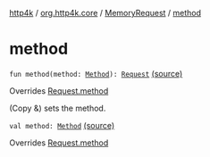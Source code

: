 [http4k](../../index.md) / [org.http4k.core](../index.md) / [MemoryRequest](index.md) / [method](./method.md)

# method

`fun method(method: `[`Method`](../-method/index.md)`): `[`Request`](../-request/index.md) [(source)](https://github.com/http4k/http4k/blob/master/http4k-core/src/main/kotlin/org/http4k/core/http.kt#L218)

Overrides [Request.method](../-request/method.md)

(Copy &amp;) sets the method.

`val method: `[`Method`](../-method/index.md) [(source)](https://github.com/http4k/http4k/blob/master/http4k-core/src/main/kotlin/org/http4k/core/http.kt#L217)

Overrides [Request.method](../-request/method.md)


